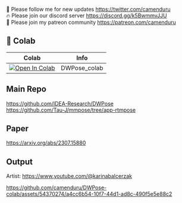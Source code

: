 🐣 Please follow me for new updates https://twitter.com/camenduru <br />
🔥 Please join our discord server https://discord.gg/k5BwmmvJJU <br />
🥳 Please join my patreon community https://patreon.com/camenduru <br />

## 🦒 Colab

| Colab | Info
| --- | --- |
[![Open In Colab](https://colab.research.google.com/assets/colab-badge.svg)](https://colab.research.google.com/github/camenduru/DWPose-colab/blob/main/DWPose_colab.ipynb) | DWPose_colab

## Main Repo
https://github.com/IDEA-Research/DWPose <br />
https://github.com/Tau-J/mmpose/tree/app-rtmpose <br />

## Paper
https://arxiv.org/abs/2307.15880

## Output
Artist: https://www.youtube.com/@karinabalcerzak

https://github.com/camenduru/DWPose-colab/assets/54370274/a4cc6b54-10f7-44d1-ad8c-490f5e5e88c2

